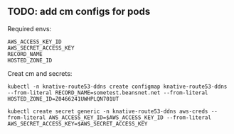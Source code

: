## TODO: add cm configs for pods

Required envs:

```
AWS_ACCESS_KEY_ID
AWS_SECRET_ACCESS_KEY
RECORD_NAME
HOSTED_ZONE_ID
```

Creat cm and secrets:

```
kubectl -n knative-route53-ddns create configmap knative-route53-ddns --from-literal RECORD_NAME=sometest.beansnet.net --from-literal HOSTED_ZONE_ID=Z0466241UWHPLQN701UT

kubectl create secret generic -n knative-route53-ddns aws-creds --from-literal AWS_ACCESS_KEY_ID=$AWS_ACCESS_KEY_ID --from-literal AWS_SECRET_ACCESS_KEY=$AWS_SECRET_ACCESS_KEY
```
